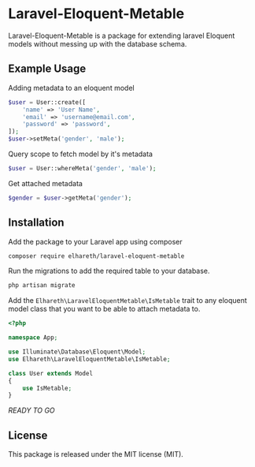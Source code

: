# Laravel-Eloquent-Metable

Laravel-Eloquent-Metable is a package for extending laravel Eloquent models without messing up with the database schema.

## Example Usage

Adding metadata to an eloquent model

```php
$user = User::create([
    'name' => 'User Name',
    'email' => 'username@email.com',
    'password' => 'password',
]);
$user->setMeta('gender', 'male');
```

Query scope to fetch model by it's metadata

```php
$user = User::whereMeta('gender', 'male');
```

Get attached metadata

```php
$gender = $user->getMeta('gender');
```

## Installation

Add the package to your Laravel app using composer

```bash
composer require elhareth/laravel-eloquent-metable
```

Run the migrations to add the required table to your database.

```bash
php artisan migrate
```

Add the `Elhareth\LaravelEloquentMetable\IsMetable` trait to any eloquent model class that you want to be able to attach metadata to.


```php
<?php

namespace App;

use Illuminate\Database\Eloquent\Model;
use Elhareth\LaravelEloquentMetable\IsMetable;

class User extends Model
{
    use IsMetable;
}
```

_READY TO GO_


## License

This package is released under the MIT license (MIT).
